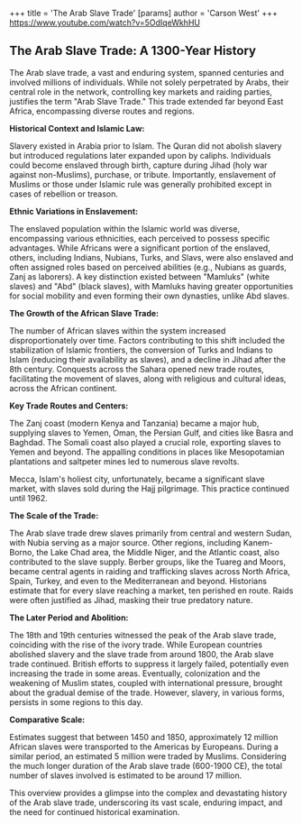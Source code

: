 +++
 title = 'The Arab Slave Trade'
[params]
	author = 'Carson West'
+++
https://www.youtube.com/watch?v=5OdIqeWkhHU

## The Arab Slave Trade: A 1300-Year History

The Arab slave trade, a vast and enduring system, spanned centuries and involved millions of individuals. While not solely perpetrated by Arabs, their central role in the network, controlling key markets and raiding parties, justifies the term "Arab Slave Trade."  This trade extended far beyond East Africa, encompassing diverse routes and regions.

**Historical Context and Islamic Law:**

Slavery existed in Arabia prior to Islam.  The Quran did not abolish slavery but introduced regulations later expanded upon by caliphs.  Individuals could become enslaved through birth, capture during Jihad (holy war against non-Muslims), purchase, or tribute. Importantly, enslavement of Muslims or those under Islamic rule was generally prohibited except in cases of rebellion or treason.

**Ethnic Variations in Enslavement:**

The enslaved population within the Islamic world was diverse, encompassing various ethnicities, each perceived to possess specific advantages.  While Africans were a significant portion of the enslaved,  others, including Indians, Nubians, Turks, and Slavs, were also enslaved and often assigned roles based on perceived abilities (e.g., Nubians as guards, Zanj as laborers). A key distinction existed between "Mamluks" (white slaves) and "Abd" (black slaves), with Mamluks having greater opportunities for social mobility and even forming their own dynasties, unlike Abd slaves.

**The Growth of the African Slave Trade:**

The number of African slaves within the system increased disproportionately over time. Factors contributing to this shift included the stabilization of Islamic frontiers, the conversion of Turks and Indians to Islam (reducing their availability as slaves), and a decline in Jihad after the 8th century.  Conquests across the Sahara opened new trade routes, facilitating the movement of slaves, along with religious and cultural ideas, across the African continent.

**Key Trade Routes and Centers:**

The Zanj coast (modern Kenya and Tanzania) became a major hub, supplying slaves to Yemen, Oman, the Persian Gulf, and cities like Basra and Baghdad.  The Somali coast also played a crucial role, exporting slaves to Yemen and beyond.  The appalling conditions in places like Mesopotamian plantations and saltpeter mines led to numerous slave revolts.

Mecca, Islam's holiest city, unfortunately, became a significant slave market, with slaves sold during the Hajj pilgrimage. This practice continued until 1962.

**The Scale of the Trade:**

The Arab slave trade drew slaves primarily from central and western Sudan, with Nubia serving as a major source.  Other regions, including Kanem-Borno, the Lake Chad area, the Middle Niger, and the Atlantic coast, also contributed to the slave supply.  Berber groups, like the Tuareg and Moors, became central agents in raiding and trafficking slaves across North Africa, Spain, Turkey, and even to the Mediterranean and beyond.  Historians estimate that for every slave reaching a market, ten perished en route.  Raids were often justified as Jihad, masking their true predatory nature.

**The Later Period and Abolition:**

The 18th and 19th centuries witnessed the peak of the Arab slave trade, coinciding with the rise of the ivory trade.  While European countries abolished slavery and the slave trade from around 1800, the Arab slave trade continued.  British efforts to suppress it largely failed, potentially even increasing the trade in some areas.  Eventually, colonization and the weakening of Muslim states, coupled with international pressure, brought about the gradual demise of the trade.  However, slavery, in various forms, persists in some regions to this day.

**Comparative Scale:**

Estimates suggest that between 1450 and 1850, approximately 12 million African slaves were transported to the Americas by Europeans.  During a similar period, an estimated 5 million were traded by Muslims. Considering the much longer duration of the Arab slave trade (600-1900 CE), the total number of slaves involved is estimated to be around 17 million.

This overview provides a glimpse into the complex and devastating history of the Arab slave trade, underscoring its vast scale, enduring impact, and the need for continued historical examination.
